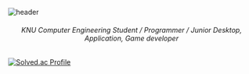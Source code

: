 ![header](https://capsule-render.vercel.app/api?type=waving&height=170&color=gradient&customColorList=1&text=Dong-gyun%20Kook&reversal=true&fontColor=FFFFFF&fontSize=55&animation=fadeIn&fontAlign=70&fontAlignY=31&desc=💻%20🇰🇷&descSize=20&descAlignY=11&descAlign=4&stroke=000000&strokeWidth=0)



<h6 align="center">KNU Computer Engineering Student / Programmer / Junior Desktop, Application, Game developer</h6>

[![Solved.ac Profile](http://mazassumnida.wtf/api/v2/generate_badge?boj=kookjd7759)](https://solved.ac/kookjd7759/)
